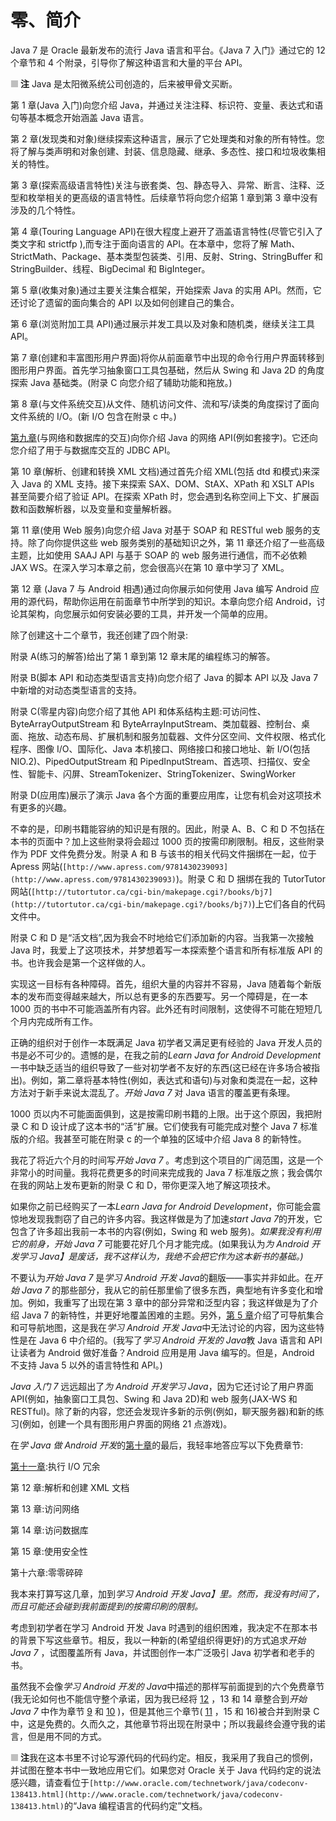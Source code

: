 # 零、简介

Java 7 是 Oracle 最新发布的流行 Java 语言和平台。《Java 7 入门》通过它的 12 个章节和 4 个附录，引导你了解这种语言和大量的平台 API。

![image](img/square.jpg) **注** Java 是太阳微系统公司创造的，后来被甲骨文买断。

第 1 章(Java 入门)向您介绍 Java，并通过关注注释、标识符、变量、表达式和语句等基本概念开始涵盖 Java 语言。

第 2 章(发现类和对象)继续探索这种语言，展示了它处理类和对象的所有特性。您将了解与类声明和对象创建、封装、信息隐藏、继承、多态性、接口和垃圾收集相关的特性。

第 3 章(探索高级语言特性)关注与嵌套类、包、静态导入、异常、断言、注释、泛型和枚举相关的更高级的语言特性。后续章节将向您介绍第 1 章到第 3 章中没有涉及的几个特性。

第 4 章(Touring Language API)在很大程度上避开了涵盖语言特性(尽管它引入了类文字和 strictfp ),而专注于面向语言的 API。在本章中，您将了解 Math、StrictMath、Package、基本类型包装类、引用、反射、String、StringBuffer 和 StringBuilder、线程、BigDecimal 和 BigInteger。

第 5 章(收集对象)通过主要关注集合框架，开始探索 Java 的实用 API。然而，它还讨论了遗留的面向集合的 API 以及如何创建自己的集合。

第 6 章(浏览附加工具 API)通过展示并发工具以及对象和随机类，继续关注工具 API。

第 7 章(创建和丰富图形用户界面)将你从前面章节中出现的命令行用户界面转移到图形用户界面。首先学习抽象窗口工具包基础，然后从 Swing 和 Java 2D 的角度探索 Java 基础类。(附录 C 向您介绍了辅助功能和拖放。)

第 8 章(与文件系统交互)从文件、随机访问文件、流和写/读类的角度探讨了面向文件系统的 I/O。(新 I/O 包含在附录 c 中。)

[第九章](09.html)(与网络和数据库的交互)向你介绍 Java 的网络 API(例如套接字)。它还向您介绍了用于与数据库交互的 JDBC API。

第 10 章(解析、创建和转换 XML 文档)通过首先介绍 XML(包括 dtd 和模式)来深入 Java 的 XML 支持。接下来探索 SAX、DOM、StAX、XPath 和 XSLT APIs 甚至简要介绍了验证 API。在探索 XPath 时，您会遇到名称空间上下文、扩展函数和函数解析器，以及变量和变量解析器。

第 11 章(使用 Web 服务)向您介绍 Java 对基于 SOAP 和 RESTful web 服务的支持。除了向你提供这些 web 服务类别的基础知识之外，第 11 章还介绍了一些高级主题，比如使用 SAAJ API 与基于 SOAP 的 web 服务进行通信，而不必依赖 JAX WS。在深入学习本章之前，您会很高兴在第 10 章中学习了 XML。

第 12 章 (Java 7 与 Android 相遇)通过向你展示如何使用 Java 编写 Android 应用的源代码，帮助你运用在前面章节中所学到的知识。本章向您介绍 Android，讨论其架构，向您展示如何安装必要的工具，并开发一个简单的应用。

除了创建这十二个章节，我还创建了四个附录:

附录 A(练习的解答)给出了第 1 章到第 12 章末尾的编程练习的解答。

附录 B(脚本 API 和动态类型语言支持)向您介绍了 Java 的脚本 API 以及 Java 7 中新增的对动态类型语言的支持。

附录 C(零星内容)向您介绍了其他 API 和体系结构主题:可访问性、ByteArrayOutputStream 和 ByteArrayInputStream、类加载器、控制台、桌面、拖放、动态布局、扩展机制和服务加载器、文件分区空间、文件权限、格式化程序、图像 I/O、国际化、Java 本机接口、网络接口和接口地址、新 I/O(包括 NIO.2)、PipedOutputStream 和 PipedInputStream、首选项、扫描仪、安全性、智能卡、闪屏、StreamTokenizer、StringTokenizer、SwingWorker

附录 D(应用库)展示了演示 Java 各个方面的重要应用库，让您有机会对这项技术有更多的兴趣。

不幸的是，印刷书籍能容纳的知识是有限的。因此，附录 A、B、C 和 D 不包括在本书的页面中？加上这些附录将会超过 1000 页的按需印刷限制。相反，这些附录作为 PDF 文件免费分发。附录 A 和 B 与该书的相关代码文件捆绑在一起，位于 Apress 网站(`[http://www.apress.com/9781430239093](http://www.apress.com/9781430239093)`)。附录 C 和 D 捆绑在我的 TutorTutor 网站(`[http://tutortutor.ca/cgi-bin/makepage.cgi?/books/bj7](http://tutortutor.ca/cgi-bin/makepage.cgi?/books/bj7)`)上它们各自的代码文件中。

附录 C 和 D 是“活文档”,因为我会不时地给它们添加新的内容。当我第一次接触 Java 时，我爱上了这项技术，并梦想着写一本探索整个语言和所有标准版 API 的书。也许我会是第一个这样做的人。

实现这一目标有各种障碍。首先，组织大量的内容并不容易，Java 随着每个新版本的发布而变得越来越大，所以总有更多的东西要写。另一个障碍是，在一本 1000 页的书中不可能涵盖所有内容。此外还有时间限制，这使得不可能在短短几个月内完成所有工作。

正确的组织对于创作一本既满足 Java 初学者又满足更有经验的 Java 开发人员的书是必不可少的。遗憾的是，在我之前的*Learn Java for Android Development*一书中缺乏适当的组织导致了一些对初学者不友好的东西(这已经在许多场合被指出)。例如，第二章将基本特性(例如，表达式和语句)与对象和类混在一起，这种方法对于新手来说太混乱了。*开始 Java 7* 对 Java 语言的覆盖更有条理。

1000 页以内不可能面面俱到，这是按需印刷书籍的上限。出于这个原因，我把附录 C 和 D 设计成了这本书的“活”扩展。它们使我有可能完成对整个 Java 7 标准版的介绍。我甚至可能在附录 c 的一个单独的区域中介绍 Java 8 的新特性。

我花了将近六个月的时间写*开始 Java 7* 。考虑到这个项目的广阔范围，这是一个非常小的时间量。我将花费更多的时间来完成我的 Java 7 标准版之旅；我会偶尔在我的网站上发布更新的附录 C 和 D，带你更深入地了解这项技术。

如果你之前已经购买了一本*Learn Java for Android Development*，你可能会震惊地发现我剽窃了自己的许多内容。我这样做是为了加速*start Java 7*的开发，它包含了许多超出我前一本书的内容(例如，Swing 和 web 服务)。*如果我没有利用它的前身，开始 Java 7* 可能要花好几个月才能完成。(如果我认为*为 Android 开发学习 Java】是废话，我不这样认为，我绝不会把它作为这本新书的基础。)*

不要认为*开始 Java 7* 是*学习 Android 开发 Java*的翻版——事实并非如此。在*开始 Java 7* 的那些部分，我从它的前任那里偷了很多东西，典型地有许多变化和增加。例如，我重写了出现在第 3 章中的部分异常和泛型内容；我这样做是为了介绍 Java 7 的新特性，并更好地覆盖困难的主题。另外，[第 5 章](05.html)介绍了可导航集合和可导航地图，这是我在*学习 Android 开发 Java*中无法讨论的内容，因为这些特性是在 Java 6 中介绍的。(我写了*学习 Android 开发的 Java*教 Java 语言和 API 让读者为 Android 做好准备？Android 应用是用 Java 编写的。但是，Android 不支持 Java 5 以外的语言特性和 API。)

*Java 入门 7* 远远超出了*为 Android 开发学习 Java*，因为它还讨论了用户界面 API(例如，抽象窗口工具包、Swing 和 Java 2D)和 web 服务(JAX-WS 和 RESTful)。除了新的内容，您还会发现许多新的示例(例如，聊天服务器)和新的练习(例如，创建一个具有图形用户界面的网络 21 点游戏)。

在*学 Java 做 Android 开发*的[第十章](10.html)的最后，我轻率地答应写以下免费章节:

[第十一章](11.html):执行 I/O 冗余

第 12 章:解析和创建 XML 文档

第 13 章:访问网络

第 14 章:访问数据库

第 15 章:使用安全性

第十六章:零零碎碎

我本来打算写这几章，加到*学习 Android 开发 Java】里。然而，我没有时间了，而且可能还会碰到我前面提到的按需印刷的限制。*

考虑到初学者在学习 Android 开发 Java 时遇到的组织困难，我决定不在那本书的背景下写这些章节。相反，我以一种新的(希望组织得更好)的方式追求*开始 Java 7* ，试图覆盖所有 Java，并试图创作一本广泛吸引 Java 初学者和老手的书。

虽然我不会像*学习 Android 开发的 Java*中描述的那样写前面提到的六个免费章节(我无论如何也不能信守整个承诺，因为我已经将 [12](12.html) ，13 和 14 章整合到*开始 Java 7* 中作为章节 [9](09.html) 和 [10](10.html) )，但是其他三个章节( [11](11.html) ，15 和 16)被合并到附录 C 中，这是免费的。久而久之，其他章节将出现在附录中；所以我最终会遵守我的诺言，但是用不同的方式。

![image](img/square.jpg) **注**我在这本书里不讨论写源代码的代码约定。相反，我采用了我自己的惯例，并试图在整本书中一致地应用它们。如果您对 Oracle 关于 Java 代码约定的说法感兴趣，请查看位于`[http://www.oracle.com/technetwork/java/codeconv-138413.html](http://www.oracle.com/technetwork/java/codeconv-138413.html)`的“Java 编程语言的代码约定”文档。